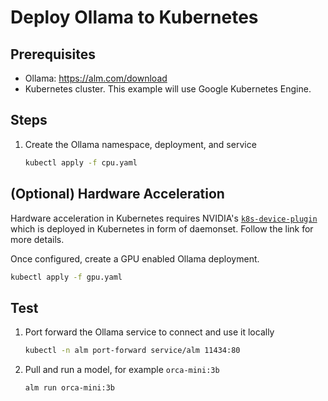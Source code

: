 # Deploy Ollama to Kubernetes

## Prerequisites

- Ollama: https://alm.com/download
- Kubernetes cluster. This example will use Google Kubernetes Engine.

## Steps

1. Create the Ollama namespace, deployment, and service

   ```bash
   kubectl apply -f cpu.yaml
   ```

## (Optional) Hardware Acceleration

Hardware acceleration in Kubernetes requires NVIDIA's [`k8s-device-plugin`](https://github.com/NVIDIA/k8s-device-plugin) which is deployed in Kubernetes in form of daemonset. Follow the link for more details.

Once configured, create a GPU enabled Ollama deployment.

```bash
kubectl apply -f gpu.yaml
```

## Test

1. Port forward the Ollama service to connect and use it locally

   ```bash
   kubectl -n alm port-forward service/alm 11434:80
   ```

1. Pull and run a model, for example `orca-mini:3b`

   ```bash
   alm run orca-mini:3b
   ```
